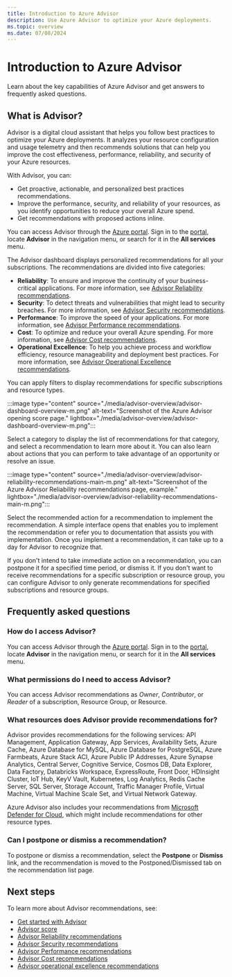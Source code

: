 ```yaml
---
title: Introduction to Azure Advisor
description: Use Azure Advisor to optimize your Azure deployments.
ms.topic: overview
ms.date: 07/08/2024
---
```


# Introduction to Azure Advisor

Learn about the key capabilities of Azure Advisor and get answers to frequently asked questions.

## What is Advisor?
Advisor is a digital cloud assistant that helps you follow best practices to optimize your Azure deployments. It analyzes your resource configuration and usage telemetry and then recommends solutions that can help you improve the cost effectiveness, performance, reliability, and security of your Azure resources.

With Advisor, you can:

* Get proactive, actionable, and personalized best practices recommendations. 
* Improve the performance, security, and reliability of your resources, as you identify opportunities to reduce your overall Azure spend.
* Get recommendations with proposed actions inline.

You can access Advisor through the [Azure portal](https://aka.ms/azureadvisordashboard). Sign in to the [portal](https://portal.azure.com), locate **Advisor** in the navigation menu, or search for it in the **All services** menu.

The Advisor dashboard displays personalized recommendations for all your subscriptions. The recommendations are divided into five categories: 

* **Reliability**: To ensure and improve the continuity of your business-critical applications. For more information, see [Advisor Reliability recommendations](advisor-reference-reliability-recommendations.md).
* **Security**: To detect threats and vulnerabilities that might lead to security breaches. For more information, see [Advisor Security recommendations](../defender-for-cloud/recommendations-reference.md).
* **Performance**: To improve the speed of your applications. For more information, see [Advisor Performance recommendations](advisor-reference-performance-recommendations.md).
* **Cost**: To optimize and reduce your overall Azure spending. For more information, see [Advisor Cost recommendations](advisor-reference-cost-recommendations.md).
* **Operational Excellence**: To help you achieve process and workflow efficiency, resource manageability and deployment best practices. For more information, see [Advisor Operational Excellence recommendations](advisor-reference-operational-excellence-recommendations.md).

You can apply filters to display recommendations for specific subscriptions and resource types.

:::image type="content" source="./media/advisor-overview/advisor-dashboard-overview-m.png" alt-text="Screenshot of the Azure Advisor opening score page." lightbox="./media/advisor-overview/advisor-dashboard-overview-m.png":::

Select a category to display the list of recommendations for that category, and select a recommendation to learn more about it. You can also learn about actions that you can perform to take advantage of an opportunity or resolve an issue.

:::image type="content" source="./media/advisor-overview/advisor-reliability-recommendations-main-m.png" alt-text="Screenshot of the Azure Advisor Reliability recommendations page, example." lightbox="./media/advisor-overview/advisor-reliability-recommendations-main-m.png":::

Select the recommended action for a recommendation to implement the recommendation. A simple interface opens that enables you to implement the recommendation or refer you to documentation that assists you with implementation. Once you implement a recommendation, it can take up to a day for Advisor to recognize that.

If you don't intend to take immediate action on a recommendation, you can postpone it for a specified time period, or dismiss it. If you don't want to receive recommendations for a specific subscription or resource group, you can configure Advisor to only generate recommendations for specified subscriptions and resource groups.
 
## Frequently asked questions

### How do I access Advisor?
You can access Advisor through the [Azure portal](https://aka.ms/azureadvisordashboard). Sign in to the [portal](https://portal.azure.com), locate **Advisor** in the navigation menu, or search for it in the **All services** menu.

### What permissions do I need to access Advisor?
 
You can access Advisor recommendations as *Owner*, *Contributor*, or *Reader* of a subscription, Resource Group, or Resource.

### What resources does Advisor provide recommendations for?

Advisor provides recommendations for the following services: API Management, Application Gateway, App Services, Availability Sets, Azure Cache, Azure Database for MySQL, Azure Database for PostgreSQL, Azure Farmbeats, Azure Stack ACI, Azure Public IP Addresses, Azure Synapse Analytics, Central Server, Cognitive Service, Cosmos DB, Data Explorer, Data Factory, Databricks Workspace, ExpressRoute, Front Door, HDInsight Cluster, IoT Hub, KeyV Vault, Kubernetes, Log Analytics, Redis Cache Server, SQL Server, Storage Account, Traffic Manager Profile, Virtual Machine, Virtual Machine Scale Set, and Virtual Network Gateway.

Azure Advisor also includes your recommendations from [Microsoft Defender for Cloud](../defender-for-cloud/defender-for-cloud-introduction.md), which might include recommendations for other resource types.

### Can I postpone or dismiss a recommendation?

To postpone or dismiss a recommendation, select the **Postpone**  or **Dismiss** link, and the recommendation is moved to the Postponed/Dismissed tab on the recommendation list page.

## Next steps

To learn more about Advisor recommendations, see:

* [Get started with Advisor](advisor-get-started.md)
* [Advisor score](azure-advisor-score.md)
* [Advisor Reliability recommendations](advisor-high-availability-recommendations.md)
* [Advisor Security recommendations](advisor-security-recommendations.md)
* [Advisor Performance recommendations](advisor-performance-recommendations.md)
* [Advisor Cost recommendations](advisor-cost-recommendations.md)
* [Advisor operational excellence recommendations](advisor-operational-excellence-recommendations.md)
